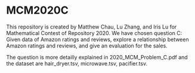 # MCM2020C
This repository is created by Matthew Chau, Lu Zhang, and Iris Lu for Mathematical Contest of Repository 2020. We have chosen question C: Given data of Amazon ratings and reviews, explore a relationship between Amazon ratings and reviews, and give an evaluation for the sales. 

The question is more detailly explained in 2020_MCM_Problem_C.pdf and the dataset are hair_dryer.tsv, microwave.tsv, pacifier.tsv. 
